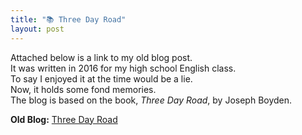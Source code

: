 ```yaml
---
title: "📚 Three Day Road"
layout: post
---
```


Attached below is a link to my old blog post.     
It was written in 2016 for my high school English class.   
To say I enjoyed it at the time would be a lie.   
Now, it holds some fond memories.   
The blog is based on the book, _Three Day Road_, by Joseph Boyden.

**Old Blog:** [Three Day Road](https://choisoow584.wordpress.com/blog/)
